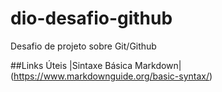 # dio-desafio-github
Desafio de projeto sobre Git/Github

##Links Úteis
|Sintaxe Básica Markdown|(https://www.markdownguide.org/basic-syntax/)
